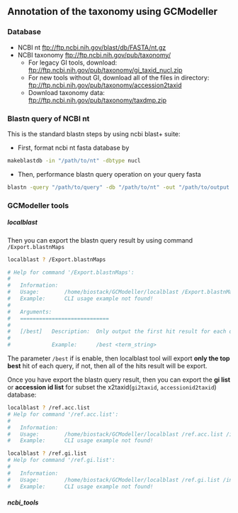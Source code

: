 ## Annotation of the taxonomy using GCModeller

### Database
+ NCBI nt
  ftp://ftp.ncbi.nih.gov/blast/db/FASTA/nt.gz
+ NCBI taxonomy
  ftp://ftp.ncbi.nih.gov/pub/taxonomy/
  + For legacy GI tools, download: ftp://ftp.ncbi.nih.gov/pub/taxonomy/gi_taxid_nucl.zip
  + For new tools without GI, download all of the files in directory: ftp://ftp.ncbi.nih.gov/pub/taxonomy/accession2taxid 
  + Download taxonomy data: ftp://ftp.ncbi.nih.gov/pub/taxonomy/taxdmp.zip
  
### Blastn query of NCBI nt

This is the standard blastn steps by using ncbi blast+ suite:

+ First, format ncbi nt fasta database by
```bash
makeblastdb -in "/path/to/nt" -dbtype nucl
```
+ Then, performance blastn query operation on your query fasta
```bash
blastn -query "/path/to/query" -db "/path/to/nt" -out "/path/to/output.txt" -evalue 1e-5 -num_threads <int/cpu_cores> ...[additionals]
```

### GCModeller tools

##### localblast
Then you can export the blastn query result by using command ``/Export.blastnMaps``

```bash
localblast ? /Export.blastnMaps

# Help for command '/Export.blastnMaps':
#
#   Information:
#   Usage:        /home/biostack/GCModeller/localblast /Export.blastnMaps /in <blastn.txt> [/best /out <out.csv>]
#   Example:      CLI usage example not found!
#
#   Arguments:
#   ============================
#
#   [/best]   Description:  Only output the first hit result for each query as best?
#
#             Example:      /best <term_string>
```

The parameter ``/best`` if is enable, then localblast tool will export **only the top best** hit of each query, if not, then all of the hits result will be export.

Once you have export the blastn query result, then you can export the **gi list** or **accession id list** for subset the x2taxid(``gi2taxid``, ``accessionid2taxid``) database:

```bash
localblast ? /ref.acc.list
# Help for command '/ref.acc.list':
#
#   Information:
#   Usage:        /home/biostack/GCModeller/localblast /ref.acc.list /in <blastnMaps.csv/DIR> [/out <out.csv>]
#   Example:      CLI usage example not found!

localblast ? /ref.gi.list
# Help for command '/ref.gi.list':
#
#   Information:
#   Usage:        /home/biostack/GCModeller/localblast /ref.gi.list /in <blastnMaps.csv/DIR> [/out <out.csv>]
#   Example:      CLI usage example not found!
```

##### ncbi_tools 
